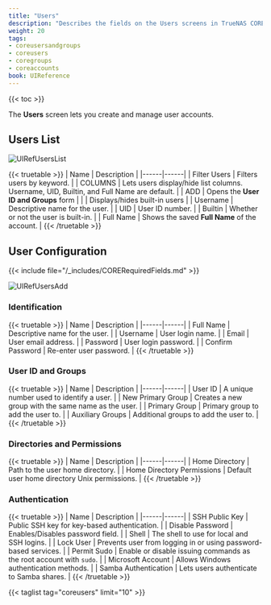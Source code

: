 ```yaml
---
title: "Users"
description: "Describes the fields on the Users screens in TrueNAS CORE."
weight: 20
tags:
- coreusersandgroups
- coreusers
- coregroups
- coreaccounts
book: UIReference
---
```


{{< toc >}}

The **Users** screen lets you create and manage user accounts.

## Users List

![UIRefUsersList](/images/CORE/Accounts/UIRefUsersList.png "Accounts Users List")

{{< truetable >}}
| Name | Description |
|------|------|
| Filter Users | Filters users by keyword. |
| COLUMNS | Lets users display/hide list columns. Username, UID, Builtin, and Full Name are default. |
| ADD | Opens the **User ID and Groups** form  |
| <span class="iconify" data-icon="mdi:cog"></span> | Displays/hides built-in users |
| Username | Descriptive name for the user. |
| UID | User ID number. |
| Builtin | Whether or not the user is built-in. |
| Full Name | Shows the saved **Full Name** of the account. |
{{< /truetable >}}

## User Configuration

{{< include file="/_includes/CORERequiredFields.md" >}}

![UIRefUsersAdd](/images/CORE/Accounts/UIRefUsersAdd.png "Accounts Users Add or Edit")

### Identification

{{< truetable >}}
| Name | Description |
|------|------|
| Full Name | Descriptive name for the user. |
| Username | User login name. |
| Email | User email address. |
| Password | User login password. |
| Confirm Password | Re-enter user password. |
{{< /truetable >}}

### User ID and Groups

{{< truetable >}}
| Name | Description |
|------|------|
| User ID | A unique number used to identify a user. |
| New Primary Group | Creates a new group with the same name as the user. |
| Primary Group | Primary group to add the user to. |
| Auxiliary Groups | Additional groups to add the user to. |
{{< /truetable >}}

### Directories and Permissions

{{< truetable >}}
| Name | Description |
|------|------|
| Home Directory | Path to the user home directory. |
| Home Directory Permissions | Default user home directory Unix permissions.  |
{{< /truetable >}}

### Authentication

{{< truetable >}}
| Name | Description |
|------|------|
| SSH Public Key | Public SSH key for key-based authentication. |
| Disable Password | Enables/Disables password field.  |
| Shell | The shell to use for local and SSH logins. |
| Lock User | Prevents user from logging in or using password-based services. |
| Permit Sudo | Enable or disable issuing commands as the root account with `sudo`. |
| Microsoft Account | Allows Windows authentication methods. |
| Samba Authentication | Lets users authenticate to Samba shares. |
{{< /truetable >}}

{{< taglist tag="coreusers" limit="10" >}}
